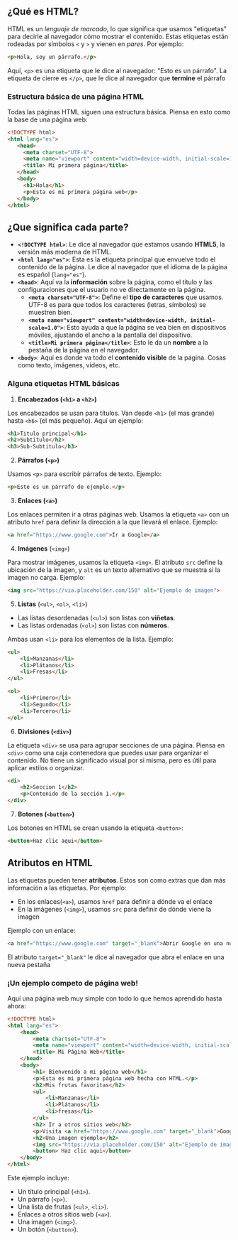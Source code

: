 ## ¿Qué es HTML?

HTML es un *lenguaje de marcado*, lo que significa que usamos "etiquetas" para decirle al navegador cómo mostrar el contenido. Estas etiquetas están rodeadas por símbolos `<` y `>` y vienen en *pares*. Por ejemplo:

```html
<p>Hola, soy un párrafo.</p>
```

Aquí, `<p>` es una etiqueta que le dice al navegador: "Esto es un párrafo". La etiqueta de cierre es `</p>`, que le dice al navegador que **termine** el párrafo

### Estructura básica de una página HTML

Todas las páginas HTML siguen una estructura básica. Piensa en esto como la base de una página web:

```html
<!DOCTYPE html>
<html lang="es">
   <head>
     <meta charset="UTF-8">
     <meta name="viewport" content="width=device-width, initial-scale=1.0">
     <title> Mi primera página</title>
   </head>
   <body>
     <h1>Hola</h1>
     <p>Esta es mi primera página web</p>
   </body>
</html>
```

## ¿Que significa cada parte?

- **`<!DOCTYPE html>`**: Le dice al navegador que estamos usando **HTML5**, la versión más moderna de HTML.
- **`<html lang="es">`**: Esta es la etiqueta principal que envuelve todo el contenido de la página. Le dice al navegador que el idioma de la página es español (`lang="es"`).
- **`<head>`**: Aquí va la **información** sobre la página, como el título y las configuraciones que el usuario no ve directamente en la página.
    - **`<meta charset="UTF-8">`**: Define el **tipo de caracteres** que usamos. UTF-8 es para que todos los caracteres (letras, símbolos) se muestren bien.
    - **`<meta name="viewport" content="width=device-width, initial-scale=1.0">`**: Esto ayuda a que la página se vea bien en dispositivos móviles, ajustando el ancho a la pantalla del dispositivo.
    - **`<title>Mi primera página</title>`**: Esto le da un **nombre** a la pestaña de la página en el navegador.
- **`<body>`**: Aquí es donde va todo el **contenido visible** de la página. Cosas como texto, imágenes, videos, etc.


### Alguna etiquetas HTML básicas

1. **Encabezados (`<h1>` a `<h2>`)**

Los encabezados se usan para títulos. Van desde `<h1>` (el mas grande) hasta `<h6>` (el más pequeño). Aquí un ejemplo:

```html
<h1>Titulo principal</h1>
<h2>Subtitulo</h2>
<h3>Sub-Subtitulo</h3>
```

2. **Párrafos (`<p>`)**

Usamos `<p>` para escribir párrafos de texto. Ejemplo:

```html
<p>Este es un párrafo de ejemplo.</p>
```

3. **Enlaces (`<a>`)**

Los enlaces permiten ir a otras páginas web. Usamos la etiqueta `<a>` con un atributo `href` para definir la dirección a la que llevará el enlace. Ejemplo:

```html
<a href="https://www.google.com">Ir a Google</a>
```

4. **Imágenes** (`<img>`)

Para mostrar imágenes, usamos la etiqueta `<img>`. El atributo `src` define la ubicación de la imagen, y `alt` es un texto alternativo que se muestra si la imagen no carga. Ejemplo:

```html
<img src="https://via.placeholder.com/150" alt="Ejemplo de imagen">
```

5. **Listas** (`<ul>`, `<ol>`, `<li>`)

- Las listas desordenadas (`<ul>`) son listas con **viñetas**.
- Las listas ordenadas (`<ol>`) son listas con **números**.

Ambas usan `<li>` para los elementos de la lista. Ejemplo:

```html
<ul>
	<li>Manzanas</li>
	<li>Plátanos</li>
	<li>Fresas</li>
</ul>

<ol>
	<li>Primero</li>
	<li>Segundo</li>
	<li>Tercero</li>
</ol>
```

6. **Divisiones (`<div>`)**

La etiqueta `<div>` se usa para agrupar secciones de una página. Piensa en `<div>` como una caja contenedora que puedes usar para organizar el contenido. No tiene un significado visual por si misma, pero es útil para aplicar estilos o organizar.

```html
<di>
	<h2>Seccion 1</h2>
	<p>Contenido de la sección 1.</p>
</div>
```

7. **Botones (`<button>`)**

Los botones en HTML se crean usando la etiqueta `<button>`:

```html
<button>Haz clic aqui</button>
```

## Atributos en HTML

Las etiquetas pueden tener **atributos**. Estos son como extras que dan más información a las etiquetas. Por ejemplo:

- En los enlaces(`<a>`), usamos `href` para definir a dónde va el enlace
- En la imágenes (`<img>`), usamos `src` para definir de dónde viene la imagen

Ejemplo con un enlace:

```html
<a href="https://www.google.com" target="_blank">Abrir Google en una nueva pestaña</a>
```

El atributo `target="_blank"` le dice al navegador que abra el enlace en una nueva pestaña

### ¡Un ejemplo competo de página web!

Aquí una página web muy simple con todo lo que hemos aprendido hasta ahora:

```html
<!DOCTYPE html>
<html lang="es">
	<head>
		<meta chartset="UTF-8">
		<meta name="viewport" content="width=device-width, initial-scale=1.0">
		<title> Mi Página Web</title>
	</head>
	<body>
		<h1> Bienvenido a mi página web</h1>
		<p>Esta es mi primera página web hecha con HTML.</p>
		<h2>Mis frutas favoritas</h2>
		<ul>
			<li>Manzanas</li>
			<li>Plátanos</li>
			<li>fresas</li>
		</ul>
		<h2> Ir a otros sitios web</h2>
		<p>Visita <a href="https://www.google.com" target="_blank">Google</a> o <a href="https://www.wikipedia.org" target="_blank">Wikipedia</a>.</p>
		<h2>Una imagen ejemplo</h2>
		<img src="https://via.placeholder.com/150" alt="Ejemplo de imagen">
		<button> Haz clic aqui</button>
	</body>
</html>
```

Este ejemplo incluye:

- Un título principal (`<h1>`).
- Un párrafo (`<p>`).
- Una lista de frutas (`<ul>`, `<li>`).
- Enlaces a otros sitios web (`<a>`).
- Una imagen (`<img>`).
- Un botón (`<button>`).


